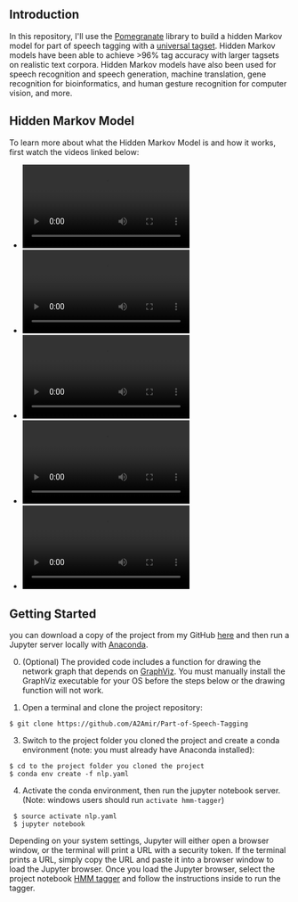 ## Introduction

In this repository, I'll use the [Pomegranate](https://github.com/jmschrei/pomegranate) library to build a hidden Markov model for part of speech tagging with a [universal tagset](http://www.petrovi.de/data/universal.pdf). Hidden Markov models have been able to achieve >96% tag accuracy with larger tagsets on realistic text corpora. Hidden Markov models have also been used for speech recognition and speech generation, machine translation, gene recognition for bioinformatics, and human gesture recognition for computer vision, and more.


## Hidden Markov Model

To learn more about what the Hidden Markov Model is and how it works, first watch the videos linked below:

* ![1. Hidden Markov Model](/images/1.mp4) 
* ![2. How to get the heighest probability of Hidden Markov Model graph](/images/2.mp4) 
* ![3. How to simplify Hidden Markov Model graph](/images/3.mp4) 
* ![4. Viterbi algorithm](/images/4.mp4) 
* ![5. Viterbi algorithm](/images/5.mp4) 

## Getting Started


 you can download a copy of the project from my GitHub [here](https://github.com/A2Amir/Part-of-Speech-Tagging) and then run a Jupyter server locally with [Anaconda](https://www.anaconda.com/download/).


0. (Optional) The provided code includes a function for drawing the network graph that depends on [GraphViz](http://www.graphviz.org/). You must manually install the GraphViz executable for your OS before the steps below or the drawing function will not work.

1. Open a terminal and clone the project repository:
```
$ git clone https://github.com/A2Amir/Part-of-Speech-Tagging
```

3. Switch to the project folder you cloned the project and create a conda environment (note: you must already have Anaconda installed):
```
$ cd to the project folder you cloned the project
$ conda env create -f nlp.yaml
```

4. Activate the conda environment, then run the jupyter notebook server. (Note: windows users should run `activate hmm-tagger`)
```
 $ source activate nlp.yaml
 $ jupyter notebook
```

Depending on your system settings, Jupyter will either open a browser window, or the terminal will print a URL with a security token. If the terminal prints a URL, simply copy the URL and paste it into a browser window to load the Jupyter browser. Once you load the Jupyter browser, select the project notebook [HMM tagger](https://github.com/A2Amir/Part-of-Speech-Tagging/blob/main/HMM%20Tagger.ipynb) and follow the instructions inside to run the tagger.


